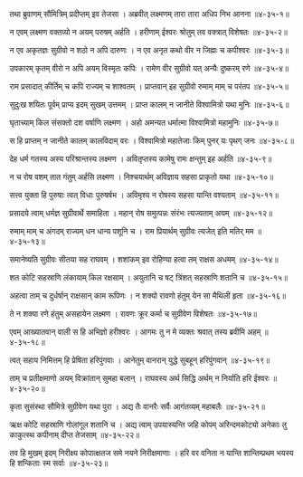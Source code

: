 तथा ब्रुवाणम् सौमित्रिम् प्रदीप्तम् इव तेजसा ।
अब्रवीत् लक्ष्मणम् तारा तारा अधिप निभ आनना ॥४-३५-१॥

न एवम् लक्ष्मण वक्तव्यो न अयम् परुषम् अर्हति ।
हरीणाम् ईश्वरः श्रोतुम् तव वक्त्रात् विशेषतः ॥४-३५-२॥

न एव अकृतज्ञः सुग्रीवो न शठो न अपि दारुणः ।
न एव अनृत कथो वीर न जिह्मः च कपीश्वरः ॥४-३५-३॥

उपकारम् कृतम् वीरो न अपि अयम् विस्मृतः कपिः ।
रामेण वीर सुग्रीवो यत् अन्यैः दुष्करम् रणे ॥४-३५-४॥

राम प्रसादात् कीर्तिम् च कपि राज्यम् च शाश्वतम् ।
प्राप्तवान् इह सुग्रीवो रुमाम् माम् च परंतप ॥४-३५-५॥

सुदुःख शयितः पूर्वम् प्राप्य इदम् सुखम् उत्तमम् ।
प्राप्त कालम् न जानीते विश्वामित्रो यथा मुनिः ॥४-३५-६॥

घृताच्याम् किल संसक्तो दश वर्षाणि लक्ष्मण ।
अहो अमन्यत धर्मात्मा विश्वामित्रो महामुनिः ॥४-३५-७॥

स हि प्राप्तम् न जानीते कालम् कालविदाम् वरः ।
विश्वामित्रो महातेजाः किम् पुनर् यः पृथग् जनः ॥४-३५-८॥

देह धर्म गतस्य अस्य परिश्रान्तस्य लक्ष्मण ।
अवितृप्तस्य कामेषु रामः क्षन्तुम् इह अर्हति ॥४-३५-९॥

न च रोष वशम् तात गंतुम् अर्हसि लक्ष्मण ।
निश्चयार्थम् अविज्ञाय सहसा प्राकृतो यथा ॥४-३५-१०॥

सत्त्व युक्ता हि पुरुषाः त्वत् विधाः पुरुषर्षभ ।
अविमृश्य न रोषस्य सहसा यान्ति वश्यताम् ॥४-३५-११॥

प्रसादये त्वाम् धर्मज्ञ सुग्रीवार्थे समाहिता ।
महान् रोष समुत्पन्नः संरंभः त्यज्यताम् अयम् ॥४-३५-१२॥

रुमाम् माम् च अंगदम् राज्यम् धन धान्य पशूनि च ।
राम प्रियार्थम् सुग्रीवः त्यजेत् इति मतिर् मम ॥४-३५-१३॥

समानेष्यति सुग्रीवः सीतया सह राघवम् ।
शशांकम् इव रोहिण्या हत्वा तम् राक्षस अधमम् ॥४-३५-१४॥

शत कोटि सहस्राणि लंकायाम् किल रक्षसाम् ।
अयुतानि च षट् त्रिंशत् सहस्राणि शतानि च ॥४-३५-१५॥

अहत्वा ताम् च दुर्धर्षान् राक्षसान् काम रूपिणः ।
न शक्यो रावणो हंतुम् येन सा मैथिली हृता ॥४-३५-१६॥

ते न शक्या रणे हंतुम् असहायेन लक्ष्मण ।
रावणः क्रूर कर्मा च सुग्रीवेण विशेषतः ॥४-३५-१७॥

एवम् आख्यातवान् वाली स हि अभिज्ञो हरीश्वरः ।
आगमः तु न मे व्यक्तः श्रवात् तस्य ब्रवीमि अहम् ॥४-३५-१८॥

त्वत् सहाय निमित्तम् हि प्रेषिता हरिपुंगवाः ।
आनेतुम् वानरान् युद्धे सुबहून् हरिपुंगवान् ॥४-३५-१९॥

ताम् च प्रतीक्षमाणो अयम् विक्रांतान् सुमहा बलान् ।
राघवस्य अर्थ सिद्धि अर्थम् न निर्याति हरि ईश्वरः ॥४-३५-२०॥

कृता सुसंस्था सौमित्रे सुग्रीवेण यथा पुरा ।
अद्य तैः वानरैः सर्वैः आगंतव्यम् महाबलैः ॥४-३५-२१॥

ऋक्ष कोटि सहस्राणि गोलांगूल शतानि च ।
अद्य त्वाम् उपयास्यन्ति जहि कोपम् अरिन्दमकोट्यो अनेकाः तु काकुत्स्थ कपीनाम् दीप्त तेजसाम् ॥४-३५-२२॥

तव हि मुखम् इदम् निरीक्ष्य कोपात्क्षतज समे नयने निरीक्षमाणाः ।
हरि वर वनिता न यान्ति शान्तिम्प्रथम भयस्य हि शन्किताः स्म सर्वाः ॥४-३५-२३॥

